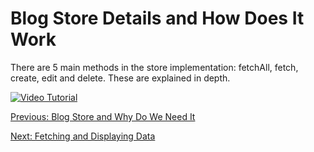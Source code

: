 # Blog Store Details and How Does It Work
There are 5 main methods in the store implementation: fetchAll, fetch, create, edit and delete. These are explained in depth.

[![Video Tutorial](https://raw.githubusercontent.com/freenit-framework/frontend-tutorial/step/06/screenshot.png)](https://www.youtube.com/watch?v=tNNJfedl7G4&list=PLpeJ1COhO5ak9X3UE85mlFZrrIxiPynKy&index=6)

[Previous: Blog Store and Why Do We Need It](https://github.com/freenit-framework/frontend-tutorial/tree/step/05)

[Next: Fetching and Displaying Data](https://github.com/freenit-framework/frontend-tutorial/tree/step/07)
